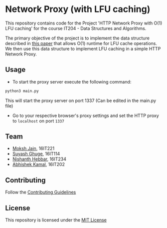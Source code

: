 # Network Proxy (with LFU caching)

This repository contains code for the Project 'HTTP Network Proxy with O(1) LFU caching' for the course IT204 - Data Structures and Algorithms. 

The primary objective of the project is to implement the data structure described in [this paper](http://dhruvbird.com/lfu.pdf) that allows O(1) runtime for LFU cache operations. We then use this data structure to implement LFU caching in a simple HTTP Network Proxy.

## Usage
* To start the proxy server execute the following command:
```bash
python3 main.py
```
This will start the proxy server on port 1337 (Can be edited in the main.py file)
* Go to your respective browser's proxy settings and set the HTTP proxy to `localhost` on port `1337`

## Team
* [Moksh Jain](https://github.com/MJ10), 16IT221
* [Suyash Ghuge](https://github.com/suyash0103), 16IT114
* [Nishanth Hebbar](https://github.com/nishanthebbar2011), 16IT234
* [Abhishek Kamal](https://github.com/abhishek371), 16IT202

## Contributing 
Follow the [Contributing Guidelines](https://github.com/MJ10/DSA-Project/blob/master/CONTRIBUTING.md)

## License
This repository is licensed under the [MIT License](https://github.com/MJ10/DSA-Project/blob/master/LICENSE.md)